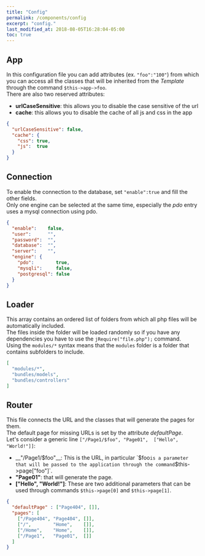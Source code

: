```yaml
---
title: "Config"
permalink: /components/config
excerpt: "config."
last_modified_at: 2018-08-05T16:28:04-05:00
toc: true
---
```


## App
In this configuration file you can add attributes (ex. `"foo":"100"`) from which you can access all the classes that will be inherited from the _Template_ through the command `$this->app->foo`.<br>
There are also two reserved attributes:
- __urlCaseSensitive__: this allows you to disable the case sensitive of the url
- __cache__: this allows you to disable the cache of all js and css in the app

```json
{
  "urlCaseSensitive": false,
  "cache": {
    "css": true,
    "js":  true
  }
}
```

## Connection
To enable the connection to the database, set `"enable":true` and fill the other fields.<br>
Only one engine can be selected at the same time, especially the _pdo_ entry uses a mysql connection using pdo.
```json
{
  "enable":    false,
  "user":      "",
  "password":  "",
  "database":  "",
  "server":    "",
  "engine": {
    "pdo":        true,
    "mysqli":     false,
    "postgresql": false
  }
}

```

## Loader
This array contains an ordered list of folders from which all php files will be automatically included.<br>
The files inside the folder will be loaded randomly so if you have any dependencies you have to use the `jRequire("file.php");` command.<br>
Using the `modules/*` syntax means that the `modules` folder is a folder that contains subfolders to include.
```json
[
  "modules/*",
  "bundles/models",
  "bundles/controllers"
]

```

## Router
This file connects the URL and the classes that will generate the pages for them.<br>
The default page for missing URLs is set by the attribute _defaultPage_.<br>
Let's consider a generic line `["/Page1/$foo", "Page01",  ["Hello", "World!"]]`:
- __"/Page1/$foo"__: This is the URL, in particular `$foo` is a parameter that will be passed to the application through the command `$this->page["foo"]`.
- __"Page01"__: that will generate the page.
- __["Hello", "World!"]__: These are two additional parameters that can be used through commands `$this->page[0]` and `$this->page[1]`.

```json
{
  "defaultPage" : ["Page404", []],
  "pages": [
    ["/Page404", "Page404", []],
    ["/",        "Home",    []],
    ["/Home",    "Home",    []],
    ["/Page1",   "Page01",  []]
  ]
}

```
